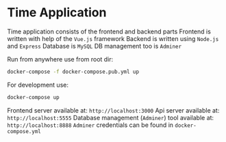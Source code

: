 # Time Application

Time application consists of the frontend and backend parts
Frontend is written with help of the `Vue.js` framework
Backend is written using `Node.js` and `Express`
Database is `MySQL`
DB management too is `Adminer`

Run from anywhere use from root dir:

```sh
docker-compose -f docker-compose.pub.yml up
```

For development use:

```sh
docker-compose up
```

Frontend server available at: `http://localhost:3000`
Api server available at: `http://localhost:5555`
Database management (`Adminer`) tool available at: `http://localhost:8888`
`Adminer` credentials can be found in `docker-compose.yml`
